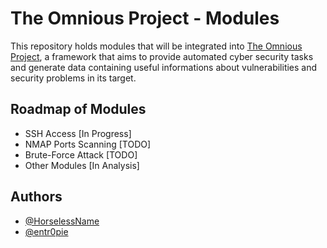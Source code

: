 
# The Omnious Project - Modules

This repository holds modules that will be integrated into [The Omnious Project](https://github.com/entr0pie/Hades), a framework that aims to provide automated cyber security tasks and generate data containing useful informations about vulnerabilities and security problems in its target.

## Roadmap of Modules

- SSH Access [In Progress]
- NMAP Ports Scanning [TODO]
- Brute-Force Attack [TODO]
- Other Modules [In Analysis]

## Authors

- [@HorselessName](https://www.github.com/octokatherine)
- [@entr0pie](https://github.com/entr0pie)

